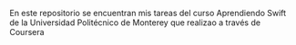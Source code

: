 En este repositorio se encuentran mis tareas del curso Aprendiendo Swift de la Universidad Politécnico de Monterey que realizao a través de Coursera
